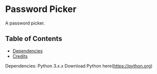 # Password Picker
A password picker.
## Table of Contents
* [Dependencies](#dependcies)
* [Credits](#credits)


Dependencies:
Python 3.x.x
Download Python here(https://python.org)
